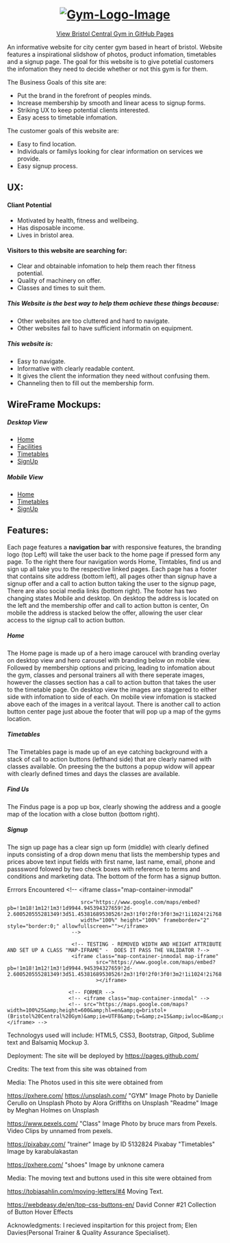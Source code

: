 <h1 align="center">
   <a href="https://jonathanw82.github.io/bristol-central-gym" target="_blank"><img src="https://github.com/jonathanw82/bristol-central-gym/blob/master/assets/images/bcgReadme.jpg" alt="Gym-Logo-Image"/></a>
 </h1>

<div align="center">
    
[View Bristol Central Gym in GitHub Pages](https://github.com/jonathanw82/bristol-central-gym)
</div>

An informative website for city center gym based in heart of bristol.
Website features a inspirational slidshow of photos, product infomation, timetables and a signup page.
The goal for this website is to give potetial customers the infomation they need to decide whether or not this gym is for them.

The Business Goals of this site are:
* Put the brand in the forefront of peoples minds.
* Increase membership by smooth and linear acess to signup forms.
* Striking UX to keep potential clients interested.
* Easy acess to timetable infomation.

The customer goals of this website are:
* Easy to find location.
* Individuals or familys looking for clear information on services we provide.
* Easy signup process.

## UX:

#### Cliant Potential
* Motivated by health, fitness and wellbeing.
* Has disposable income.
* Lives in bristol area.

#### Visitors to this website are searching for:
* Clear and obtainable infomation to help them reach ther fitness potential.
* Quality of machinery on offer.
* Classes and times to suit them.


##### This Website is the best way to help them achieve these things because:
* Other websites are too cluttered and hard to navigate.
* Other websites fail to have sufficient informatin on equipment.

##### This website is:
* Easy to navigate.
* Informative with clearly readable content.
* It gives the client the information they need without confusing them.
* Channeling then to fill out the membership form.
    
## WireFrame Mockups:
##### Desktop View
- [Home](https://github.com/jonathanw82/bristol-central-gym/blob/master/assets/WireFrame/Home-DTV.png)
- [Facilities](https://github.com/jonathanw82/bristol-central-gym/blob/master/assets/WireFrame/Facilities-DTV.png)
- [Timetables](https://github.com/jonathanw82/bristol-central-gym/blob/master/assets/WireFrame/Timetables-DTV.png)
- [SignUp](https://github.com/jonathanw82/bristol-central-gym/blob/master/assets/WireFrame/Signup-DTV.png)

##### Mobile View
- [Home](https://github.com/jonathanw82/bristol-central-gym/blob/master/assets/WireFrame/Home-MV.png)
- [Timetables](https://github.com/jonathanw82/bristol-central-gym/blob/master/assets/WireFrame/Timetable-MV.png)
- [SignUp](https://github.com/jonathanw82/bristol-central-gym/blob/master/assets/WireFrame/Signup-MV.png)

## Features:

Each page features a **navigation bar** with responsive features, the branding logo (top Left) will take the user back to the home page if pressed form any page. To the right there four navigation words Home, Timtables, find us and sign up all take you to the respective linked pages. Each page has a footer that contains site address (bottom left), all pages other than signup have a signup offer and a call to action button taking the user to the signup page, There are also social media links (bottom right). The footer has two changing states Mobile and desktop. On desktop the address is located on the left and the membership offer and call to action button is center, On mobile the address is stacked below the offer, allowing the user clear access to the signup call to action button.


##### Home
The Home page is made up of a hero image caroucel with branding overlay on desktop view and hero carousel with branding below on mobile view. Followed by membership options and pricing, leading to infomation about the gym, classes and personal trainers all with there seperate images, however the classes section has a call to action button that takes the user to the timetable page. On desktop view the images are staggered to either side with infomation to side of each. On mobile view infomation is stacked above each of the images  in a  veritcal layout. There is another call to action button center page just aboue the footer that will pop up a map of the gyms location.

##### Timetables
The Timetables page is made up of an eye catching background with a stack of call to action buttons (lefthand side) that are clearly named with classes available. On preesing the the buttons a popup widow will appear with clearly defined times and days the classes are available.

##### Find Us
The Findus page is a pop up box, clearly showing the address and a google map of the location with a close button (bottom right).

##### Signup
The sign up page has a clear sign up form (middle) with clearly defined inputs consisting of a drop down menu that lists the membership types and prices above text input fields with first name, last name, email, phone and passsword folowed by two check boxes with reference to terms and conditions and marketing data. The bottom of the form has a signup button.




Errrors Encountered
	<!-- WORKING - DOESNT PASS VALIDATOR -->
                        <!-- <iframe class="map-container-inmodal"

							src="https://www.google.com/maps/embed?pb=!1m18!1m12!1m3!1d9944.945394327659!2d-2.600520555281349!3d51.45381689530526!2m3!1f0!2f0!3f0!3m2!1i1024!2i768!4f13.1!3m3!1m2!1s0x48718e7869341d07%3A0xff9dec147ff74e37!2sBristol%20city%20centre%2C%20Bristol%20BS1%204SS!5e0!3m2!1sen!2suk!4v1582056642984!5m2!1sen!2suk" 
							width="100%" height="100%" frameborder="2" style="border:0;" allowfullscreen=""></iframe>
						 -->

                         <!-- TESTING - REMOVED WIDTH AND HEIGHT ATTRIBUTE AND SET UP A CLASS "MAP-IFRAME" -  DOES IT PASS THE VALIDATOR ?-->
                         <iframe class="map-container-inmodal map-iframe" 
					         	 src="https://www.google.com/maps/embed?pb=!1m18!1m12!1m3!1d9944.945394327659!2d-2.600520555281349!3d51.45381689530526!2m3!1f0!2f0!3f0!3m2!1i1024!2i768!4f13.1!3m3!1m2!1s0x48718e7869341d07%3A0xff9dec147ff74e37!2sBristol%20city%20centre%2C%20Bristol%20BS1%204SS!5e0!3m2!1sen!2suk!4v1582056642984!5m2!1sen!2suk"
							     ></iframe>
                        
                        <!-- FORMER -->
                        <!-- <iframe class="map-container-inmodal" -->
						<!-- src="https://maps.google.com/maps?width=100%25&amp;height=600&amp;hl=en&amp;q=bristol+(Bristol%20Central%20Gym)&amp;ie=UTF8&amp;t=&amp;z=15&amp;iwloc=B&amp;output=embed"></iframe> -->



Technologys used will include:
HTML5, CSS3, Bootstrap, Gitpod, Sublime text and Balsamiq Mockup 3.

Deployment: The site will be deployed by 
https://pages.github.com/

Credits:
The text from this site was obtained from


Media: The Photos used in this site were obtained from

https://pxhere.com/
https://unsplash.com/
"GYM" Image Photo by Danielle Cerullo on Unsplash
Photo by Alora Griffiths on Unsplash
"Readme" Image by Meghan Holmes on Unsplash 

https://www.pexels.com/
"Class" Image Photo by bruce mars from Pexels.
Video Clips by unnamed from pexels.

https://pixabay.com/
"trainer" Image by ID 5132824 Pixabay
"Timetables" Image by karabulakastan

https://pxhere.com/
"shoes" Image by unknone camera 



Media: The moving text and buttons used in this site were obtained from

https://tobiasahlin.com/moving-letters/#4
Moving Text.

https://webdeasy.de/en/top-css-buttons-en/
David Conner #21 Collection of Button Hover Effects

Acknowledgments:
I recieved inspitartion for this project from;
Elen Davies(Personal Trainer & Quality Assurance Specialiset).


